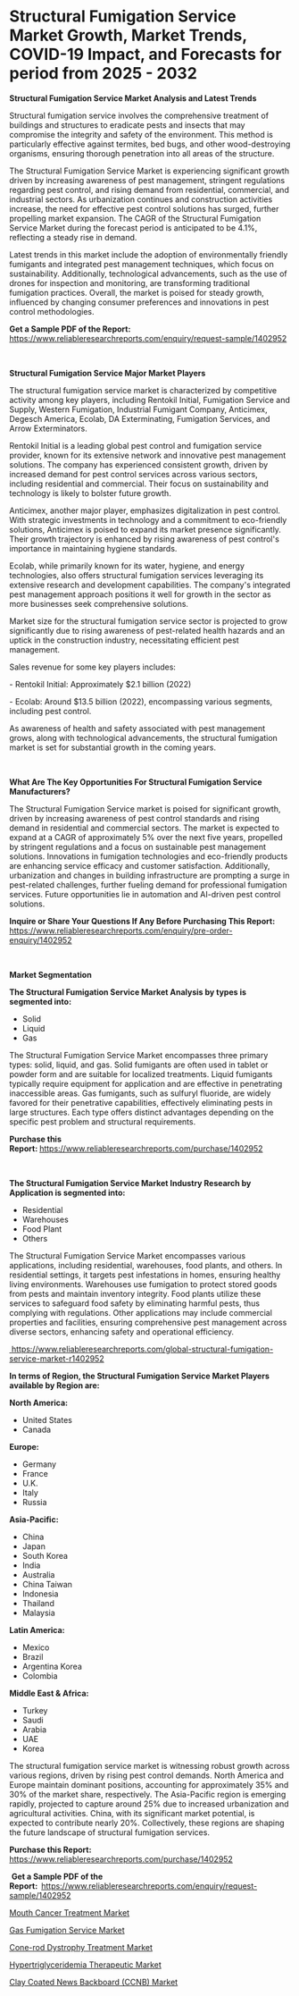 <p><h1>Structural Fumigation Service Market Growth, Market Trends, COVID-19 Impact, and Forecasts for period from 2025 - 2032</h1></p><p><strong>Structural Fumigation Service Market Analysis and Latest Trends</strong></p>
<p><p>Structural fumigation service involves the comprehensive treatment of buildings and structures to eradicate pests and insects that may compromise the integrity and safety of the environment. This method is particularly effective against termites, bed bugs, and other wood-destroying organisms, ensuring thorough penetration into all areas of the structure.</p><p>The Structural Fumigation Service Market is experiencing significant growth driven by increasing awareness of pest management, stringent regulations regarding pest control, and rising demand from residential, commercial, and industrial sectors. As urbanization continues and construction activities increase, the need for effective pest control solutions has surged, further propelling market expansion. The CAGR of the Structural Fumigation Service Market during the forecast period is anticipated to be 4.1%, reflecting a steady rise in demand.</p><p>Latest trends in this market include the adoption of environmentally friendly fumigants and integrated pest management techniques, which focus on sustainability. Additionally, technological advancements, such as the use of drones for inspection and monitoring, are transforming traditional fumigation practices. Overall, the market is poised for steady growth, influenced by changing consumer preferences and innovations in pest control methodologies.</p></p>
<p><strong>Get a Sample PDF of the Report:&nbsp;</strong> <a href="https://www.reliableresearchreports.com/enquiry/request-sample/1402952?utm_campaign=13&utm_medium=2&utm_source=Github&utm_content=ia&utm_term=12012025&utm_id=structural-fumigation-service">https://www.reliableresearchreports.com/enquiry/request-sample/1402952</a></p>
<p>&nbsp;</p>
<p><strong>Structural Fumigation Service Major Market Players</strong></p>
<p><p>The structural fumigation service market is characterized by competitive activity among key players, including Rentokil Initial, Fumigation Service and Supply, Western Fumigation, Industrial Fumigant Company, Anticimex, Degesch America, Ecolab, DA Exterminating, Fumigation Services, and Arrow Exterminators. </p><p>Rentokil Initial is a leading global pest control and fumigation service provider, known for its extensive network and innovative pest management solutions. The company has experienced consistent growth, driven by increased demand for pest control services across various sectors, including residential and commercial. Their focus on sustainability and technology is likely to bolster future growth.</p><p>Anticimex, another major player, emphasizes digitalization in pest control. With strategic investments in technology and a commitment to eco-friendly solutions, Anticimex is poised to expand its market presence significantly. Their growth trajectory is enhanced by rising awareness of pest control's importance in maintaining hygiene standards.</p><p>Ecolab, while primarily known for its water, hygiene, and energy technologies, also offers structural fumigation services leveraging its extensive research and development capabilities. The company's integrated pest management approach positions it well for growth in the sector as more businesses seek comprehensive solutions.</p><p>Market size for the structural fumigation service sector is projected to grow significantly due to rising awareness of pest-related health hazards and an uptick in the construction industry, necessitating efficient pest management. </p><p>Sales revenue for some key players includes:</p><p>- Rentokil Initial: Approximately $2.1 billion (2022)</p><p>- Ecolab: Around $13.5 billion (2022), encompassing various segments, including pest control.</p><p>As awareness of health and safety associated with pest management grows, along with technological advancements, the structural fumigation market is set for substantial growth in the coming years.</p></p>
<p>&nbsp;</p>
<p><strong>What Are The Key Opportunities For Structural Fumigation Service Manufacturers?</strong></p>
<p><p>The Structural Fumigation Service market is poised for significant growth, driven by increasing awareness of pest control standards and rising demand in residential and commercial sectors. The market is expected to expand at a CAGR of approximately 5% over the next five years, propelled by stringent regulations and a focus on sustainable pest management solutions. Innovations in fumigation technologies and eco-friendly products are enhancing service efficacy and customer satisfaction. Additionally, urbanization and changes in building infrastructure are prompting a surge in pest-related challenges, further fueling demand for professional fumigation services. Future opportunities lie in automation and AI-driven pest control solutions.</p></p>
<p><strong>Inquire or Share Your Questions If Any Before Purchasing This Report:</strong> <a href="https://www.reliableresearchreports.com/enquiry/pre-order-enquiry/1402952?utm_campaign=13&utm_medium=2&utm_source=Github&utm_content=ia&utm_term=12012025&utm_id=structural-fumigation-service">https://www.reliableresearchreports.com/enquiry/pre-order-enquiry/1402952</a></p>
<p>&nbsp;</p>
<p><strong>Market Segmentation</strong></p>
<p><strong>The Structural Fumigation Service Market Analysis by types is segmented into:</strong></p>
<p><ul><li>Solid</li><li>Liquid</li><li>Gas</li></ul></p>
<p><p>The Structural Fumigation Service Market encompasses three primary types: solid, liquid, and gas. Solid fumigants are often used in tablet or powder form and are suitable for localized treatments. Liquid fumigants typically require equipment for application and are effective in penetrating inaccessible areas. Gas fumigants, such as sulfuryl fluoride, are widely favored for their penetrative capabilities, effectively eliminating pests in large structures. Each type offers distinct advantages depending on the specific pest problem and structural requirements.</p></p>
<p><strong>Purchase this Report:&nbsp;</strong><a href="https://www.reliableresearchreports.com/purchase/1402952?utm_campaign=13&utm_medium=2&utm_source=Github&utm_content=ia&utm_term=12012025&utm_id=structural-fumigation-service">https://www.reliableresearchreports.com/purchase/1402952</a></p>
<p>&nbsp;</p>
<p><strong>The Structural Fumigation Service Market Industry Research by Application is segmented into:</strong></p>
<p><ul><li>Residential</li><li>Warehouses</li><li>Food Plant</li><li>Others</li></ul></p>
<p><p>The Structural Fumigation Service Market encompasses various applications, including residential, warehouses, food plants, and others. In residential settings, it targets pest infestations in homes, ensuring healthy living environments. Warehouses use fumigation to protect stored goods from pests and maintain inventory integrity. Food plants utilize these services to safeguard food safety by eliminating harmful pests, thus complying with regulations. Other applications may include commercial properties and facilities, ensuring comprehensive pest management across diverse sectors, enhancing safety and operational efficiency.</p></p>
<p><a href="https://www.reliableresearchreports.com/global-structural-fumigation-service-market-r1402952?utm_campaign=13&utm_medium=2&utm_source=Github&utm_content=ia&utm_term=12012025&utm_id=structural-fumigation-service">&nbsp;https://www.reliableresearchreports.com/global-structural-fumigation-service-market-r1402952</a></p>
<p><strong>In terms of Region, the Structural Fumigation Service Market Players available by Region are:</strong></p>
<p>
    <p> <strong> North America: </strong>
        <ul>
            <li>United States</li>
            <li>Canada</li>
        </ul>
        </p> 
    <p> <strong> Europe: </strong>
        <ul>
            <li>Germany</li>
            <li>France</li>
            <li>U.K.</li>
            <li>Italy</li>
            <li>Russia</li>
        </ul>
        </p> 
    <p> <strong> Asia-Pacific: </strong>
        <ul>
            <li>China</li>
            <li>Japan</li>
            <li>South Korea</li>
            <li>India</li>
            <li>Australia</li>
            <li>China Taiwan</li>
            <li>Indonesia</li>
            <li>Thailand</li>
            <li>Malaysia</li>
        </ul>
        </p> 
    <p> <strong> Latin America: </strong>
        <ul>
            <li>Mexico</li>
            <li>Brazil</li>
            <li>Argentina Korea</li>
            <li>Colombia</li>
        </ul>
        </p> 
    <p> <strong> Middle East & Africa: </strong>
        <ul>
            <li>Turkey</li>
            <li>Saudi</li>
            <li>Arabia</li>
            <li>UAE</li>
            <li>Korea</li>
        </ul>
    </p>
    </p>
<p><p>The structural fumigation service market is witnessing robust growth across various regions, driven by rising pest control demands. North America and Europe maintain dominant positions, accounting for approximately 35% and 30% of the market share, respectively. The Asia-Pacific region is emerging rapidly, projected to capture around 25% due to increased urbanization and agricultural activities. China, with its significant market potential, is expected to contribute nearly 20%. Collectively, these regions are shaping the future landscape of structural fumigation services.</p></p>
<p><strong>Purchase this Report: </strong><a href="https://www.reliableresearchreports.com/purchase/1402952?utm_campaign=13&utm_medium=2&utm_source=Github&utm_content=ia&utm_term=12012025&utm_id=structural-fumigation-service">https://www.reliableresearchreports.com/purchase/1402952</a></p>
<p>&nbsp;<strong>Get a Sample PDF of the Report:&nbsp;&nbsp;</strong><a href="https://www.reliableresearchreports.com/enquiry/request-sample/1402952?utm_campaign=13&utm_medium=2&utm_source=Github&utm_content=ia&utm_term=12012025&utm_id=structural-fumigation-service">https://www.reliableresearchreports.com/enquiry/request-sample/1402952</a></p>
<p><strong></strong></p>
<p><p><a href="https://github.com/krinerstormy331/Market-Research-Report-List-1/blob/main/mouth-cancer-treatment-market.md?utm_campaign=13&utm_medium=2&utm_source=Github&utm_content=ia&utm_term=12012025&utm_id=structural-fumigation-service">Mouth Cancer Treatment Market</a></p><p><a href="https://github.com/dolorespeddico90/Market-Research-Report-List-1/blob/main/gas-fumigation-service-market.md?utm_campaign=13&utm_medium=2&utm_source=Github&utm_content=ia&utm_term=12012025&utm_id=structural-fumigation-service">Gas Fumigation Service Market</a></p><p><a href="https://github.com/rosamariarocque98/Market-Research-Report-List-1/blob/main/cone-rod-dystrophy-treatment-market.md?utm_campaign=13&utm_medium=2&utm_source=Github&utm_content=ia&utm_term=12012025&utm_id=structural-fumigation-service">Cone-rod Dystrophy Treatment Market</a></p><p><a href="https://github.com/suleimannichelle7/Market-Research-Report-List-1/blob/main/hypertriglyceridemia-therapeutic-market.md?utm_campaign=13&utm_medium=2&utm_source=Github&utm_content=ia&utm_term=12012025&utm_id=structural-fumigation-service">Hypertriglyceridemia Therapeutic Market</a></p><p><a href="https://github.com/MariaWashington76/Market-Research-Report-List-1/blob/main/clay-coated-news-backboard-ccnb-market.md?utm_campaign=13&utm_medium=2&utm_source=Github&utm_content=ia&utm_term=12012025&utm_id=structural-fumigation-service">Clay Coated News Backboard (CCNB) Market</a></p></p>